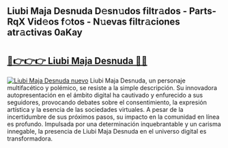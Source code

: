 ## Liubi Maja Desnuda D𝚎sn𝚞dos filtr𝚊dos - Parts-RqX Vid𝚎os f𝚘tos - N𝚞evas filtr𝚊ciones atr𝚊ctivas 0aKay

# <h2><a href="http://mbd0ylh.tromn.icu/?c=Liubi+Maja+Desnuda">🔗👉👉👉 Liubi Maja Desnuda 🔗🔗</a></h2>

[![Liubi Maja Desnuda nuevo](https://i.imgur.com/pEAQMta.gif)](http://mbd0ylh.tromn.icu/?c=Liubi+Maja+Desnuda)
Liubi Maja Desnuda, un personaje multifacético y polémico, se resiste a la simple descripción. Su innovadora autopresentación en el ámbito digital ha cautivado y enfurecido a sus seguidores, provocando debates sobre el consentimiento, la expresión artística y la esencia de las sociedades virtuales. A pesar de la incertidumbre de sus próximos pasos, su impacto en la comunidad en línea es profundo. Impulsada por una determinación inquebrantable y un carisma innegable, la presencia de Liubi Maja Desnuda en el universo digital es transformadora.
